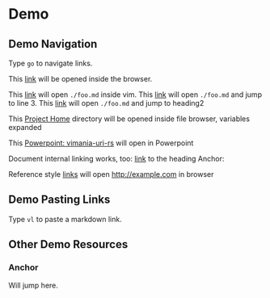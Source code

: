 # Demo

## Demo Navigation
Type `go` to navigate links.

This [link](https://sysid.github.io/rewriting-a-vim-plugin-in-rust-vimania-uri-rs/) will be opened inside the browser.

This [link](./foo.md) will open `./foo.md` inside vim.
This [link](./foo.md:3) will open `./foo.md` and jump to line 3.
This [link](./foo.md#Anchor) will open `./foo.md` and jump to heading2

This [Project Home]($HOME/dev/s/public/vimania-uri-rs) directory will be opened inside file browser, variables expanded

This [Powerpoint: vimania-uri-rs]($HOME/dev/s/public/vimania-uri-rs/doc/vimania-uri.pptx)  will open in Powerpoint

Document internal linking works, too:
[link](#Anchor) to the heading Anchor:

Reference style [links][ref-style-link] will open http://example.com in browser

## Demo Pasting Links
Type `vl` to paste a markdown link.


## Other Demo Resources
### Anchor
Will jump here.

[ref-style-link]: http://example.com
